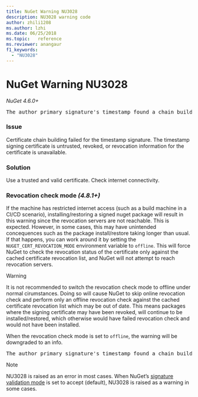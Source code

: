 ```yaml
---
title: NuGet Warning NU3028
description: NU3028 warning code
author: zhili1208
ms.author: lzhi
ms.date: 06/25/2018
ms.topic:   reference
ms.reviewer: anangaur
f1_keywords: 
  - "NU3028"
---
```


# NuGet Warning NU3028

*NuGet 4.6.0+*

<pre>The author primary signature's timestamp found a chain building issue: The revocation function was unable to check revocation because the revocation server could not be reached. For more information, visit https://aka.ms/certificateRevocationMode</pre>

### Issue
Certificate chain building failed for the timestamp signature. The timestamp signing certificate is untrusted, revoked, or revocation information for the certificate is unavailable.

### Solution
Use a trusted and valid certificate. Check internet connectivity.

### Revocation check mode *(4.8.1+)*
If the machine has restricted internet access (such as a build machine in a CI/CD scenario), installing/restoring a signed nuget package will result in this warning since the revocation servers are not reachable. This is expected.
However, in some cases, this may have unintended concequences such as the package install/restore taking longer than usual. If that happens, you can work around it by setting the `NUGET_CERT_REVOCATION_MODE` environment variable to `offline`. This will force NuGet to check the revocation status of the certificate only against the cached certificate revocation list, and NuGet will not attempt to reach revocation servers.

> [!Warning]
> It is not recommended to switch the revocation check mode to offline under normal cirumstances. Doing so will cause NuGet to skip online revocation check and perform only an offline revocation check against the cached certificate revocation list which may be out of date. This means packages where the signing certificate may have been revoked, will continue to be installed/restored, which otherwise would have failed revocation check and would not have been installed.

When the revocation check mode is set to `offline`, the warning will be downgraded to an info.

<pre>The author primary signature's timestamp found a chain building issue: The revocation function was unable to check revocation because the certificate is not available in the cached certificate revocation list and NUGET_CERT_REVOCATION_MODE environment variable has been set to offline. For more information, visit https://aka.ms/certificateRevocationMode.</pre>

> [!Note]
> NU3028 is raised as an error in most cases. 
> When NuGet’s [signature validation mode](../../consume-packages/installing-signed-packages.md#configure-package-signature-requirements) is set to accept (default), NU3028 is raised as a warning in some cases.
